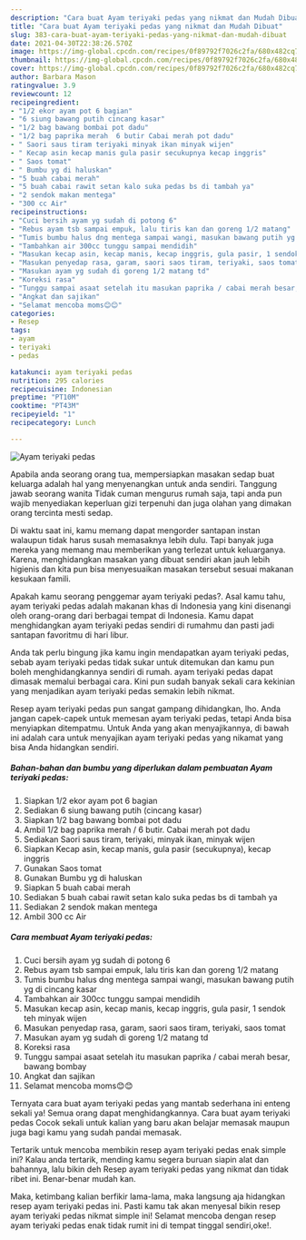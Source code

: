 ```yaml
---
description: "Cara buat Ayam teriyaki pedas yang nikmat dan Mudah Dibuat"
title: "Cara buat Ayam teriyaki pedas yang nikmat dan Mudah Dibuat"
slug: 383-cara-buat-ayam-teriyaki-pedas-yang-nikmat-dan-mudah-dibuat
date: 2021-04-30T22:38:26.570Z
image: https://img-global.cpcdn.com/recipes/0f89792f7026c2fa/680x482cq70/ayam-teriyaki-pedas-foto-resep-utama.jpg
thumbnail: https://img-global.cpcdn.com/recipes/0f89792f7026c2fa/680x482cq70/ayam-teriyaki-pedas-foto-resep-utama.jpg
cover: https://img-global.cpcdn.com/recipes/0f89792f7026c2fa/680x482cq70/ayam-teriyaki-pedas-foto-resep-utama.jpg
author: Barbara Mason
ratingvalue: 3.9
reviewcount: 12
recipeingredient:
- "1/2 ekor ayam pot 6 bagian"
- "6 siung bawang putih cincang kasar"
- "1/2 bag bawang bombai pot dadu"
- "1/2 bag paprika merah  6 butir Cabai merah pot dadu"
- " Saori saus tiram teriyaki minyak ikan minyak wijen"
- " Kecap asin kecap manis gula pasir secukupnya kecap inggris"
- " Saos tomat"
- " Bumbu yg di haluskan"
- "5 buah cabai merah"
- "5 buah cabai rawit setan kalo suka pedas bs di tambah ya"
- "2 sendok makan mentega"
- "300 cc Air"
recipeinstructions:
- "Cuci bersih ayam yg sudah di potong 6"
- "Rebus ayam tsb sampai empuk, lalu tiris kan dan goreng 1/2 matang"
- "Tumis bumbu halus dng mentega sampai wangi, masukan bawang putih yg di cincang kasar"
- "Tambahkan air 300cc tunggu sampai mendidih"
- "Masukan kecap asin, kecap manis, kecap inggris, gula pasir, 1 sendok teh minyak wijen"
- "Masukan penyedap rasa, garam, saori saos tiram, teriyaki, saos tomat"
- "Masukan ayam yg sudah di goreng 1/2 matang td"
- "Koreksi rasa"
- "Tunggu sampai asaat setelah itu masukan paprika / cabai merah besar, bawang bombay"
- "Angkat dan sajikan"
- "Selamat mencoba moms😊😊"
categories:
- Resep
tags:
- ayam
- teriyaki
- pedas

katakunci: ayam teriyaki pedas 
nutrition: 295 calories
recipecuisine: Indonesian
preptime: "PT10M"
cooktime: "PT43M"
recipeyield: "1"
recipecategory: Lunch

---
```



![Ayam teriyaki pedas](https://img-global.cpcdn.com/recipes/0f89792f7026c2fa/680x482cq70/ayam-teriyaki-pedas-foto-resep-utama.jpg)

Apabila anda seorang orang tua, mempersiapkan masakan sedap buat keluarga adalah hal yang menyenangkan untuk anda sendiri. Tanggung jawab seorang  wanita Tidak cuman mengurus rumah saja, tapi anda pun wajib menyediakan keperluan gizi terpenuhi dan juga olahan yang dimakan orang tercinta mesti sedap.

Di waktu  saat ini, kamu memang dapat mengorder santapan instan walaupun tidak harus susah memasaknya lebih dulu. Tapi banyak juga mereka yang memang mau memberikan yang terlezat untuk keluarganya. Karena, menghidangkan masakan yang dibuat sendiri akan jauh lebih higienis dan kita pun bisa menyesuaikan masakan tersebut sesuai makanan kesukaan famili. 



Apakah kamu seorang penggemar ayam teriyaki pedas?. Asal kamu tahu, ayam teriyaki pedas adalah makanan khas di Indonesia yang kini disenangi oleh orang-orang dari berbagai tempat di Indonesia. Kamu dapat menghidangkan ayam teriyaki pedas sendiri di rumahmu dan pasti jadi santapan favoritmu di hari libur.

Anda tak perlu bingung jika kamu ingin mendapatkan ayam teriyaki pedas, sebab ayam teriyaki pedas tidak sukar untuk ditemukan dan kamu pun boleh menghidangkannya sendiri di rumah. ayam teriyaki pedas dapat dimasak memalui berbagai cara. Kini pun sudah banyak sekali cara kekinian yang menjadikan ayam teriyaki pedas semakin lebih nikmat.

Resep ayam teriyaki pedas pun sangat gampang dihidangkan, lho. Anda jangan capek-capek untuk memesan ayam teriyaki pedas, tetapi Anda bisa menyiapkan ditempatmu. Untuk Anda yang akan menyajikannya, di bawah ini adalah cara untuk menyajikan ayam teriyaki pedas yang nikamat yang bisa Anda hidangkan sendiri.

<!--inarticleads1-->

##### Bahan-bahan dan bumbu yang diperlukan dalam pembuatan Ayam teriyaki pedas:

1. Siapkan 1/2 ekor ayam pot 6 bagian
1. Sediakan 6 siung bawang putih (cincang kasar)
1. Siapkan 1/2 bag bawang bombai pot dadu
1. Ambil 1/2 bag paprika merah / 6 butir. Cabai merah pot dadu
1. Sediakan  Saori saus tiram, teriyaki, minyak ikan, minyak wijen
1. Siapkan  Kecap asin, kecap manis, gula pasir (secukupnya), kecap inggris
1. Gunakan  Saos tomat
1. Gunakan  Bumbu yg di haluskan
1. Siapkan 5 buah cabai merah
1. Sediakan 5 buah cabai rawit setan kalo suka pedas bs di tambah ya
1. Sediakan 2 sendok makan mentega
1. Ambil 300 cc Air




<!--inarticleads2-->

##### Cara membuat Ayam teriyaki pedas:

1. Cuci bersih ayam yg sudah di potong 6
1. Rebus ayam tsb sampai empuk, lalu tiris kan dan goreng 1/2 matang
1. Tumis bumbu halus dng mentega sampai wangi, masukan bawang putih yg di cincang kasar
1. Tambahkan air 300cc tunggu sampai mendidih
1. Masukan kecap asin, kecap manis, kecap inggris, gula pasir, 1 sendok teh minyak wijen
1. Masukan penyedap rasa, garam, saori saos tiram, teriyaki, saos tomat
1. Masukan ayam yg sudah di goreng 1/2 matang td
1. Koreksi rasa
1. Tunggu sampai asaat setelah itu masukan paprika / cabai merah besar, bawang bombay
1. Angkat dan sajikan
1. Selamat mencoba moms😊😊




Ternyata cara buat ayam teriyaki pedas yang mantab sederhana ini enteng sekali ya! Semua orang dapat menghidangkannya. Cara buat ayam teriyaki pedas Cocok sekali untuk kalian yang baru akan belajar memasak maupun juga bagi kamu yang sudah pandai memasak.

Tertarik untuk mencoba membikin resep ayam teriyaki pedas enak simple ini? Kalau anda tertarik, mending kamu segera buruan siapin alat dan bahannya, lalu bikin deh Resep ayam teriyaki pedas yang nikmat dan tidak ribet ini. Benar-benar mudah kan. 

Maka, ketimbang kalian berfikir lama-lama, maka langsung aja hidangkan resep ayam teriyaki pedas ini. Pasti kamu tak akan menyesal bikin resep ayam teriyaki pedas nikmat simple ini! Selamat mencoba dengan resep ayam teriyaki pedas enak tidak rumit ini di tempat tinggal sendiri,oke!.

